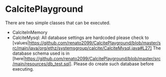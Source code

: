 # CalcitePlayground

There are two simple classes that can be executed.
- CalciteInMemory
- CalciteMysql:
    All database settings are hardcoded please check to [values|https://github.com/renato2099/CalcitePlayground/blob/master/src/main/java/org/ethz/systemsgroup/calcite/CalciteMysql.java#L27]
    The database schema used is in [here|https://github.com/renato2099/CalcitePlayground/blob/master/src/main/resources/db_test.sql].
    Please do create such database before executing.


